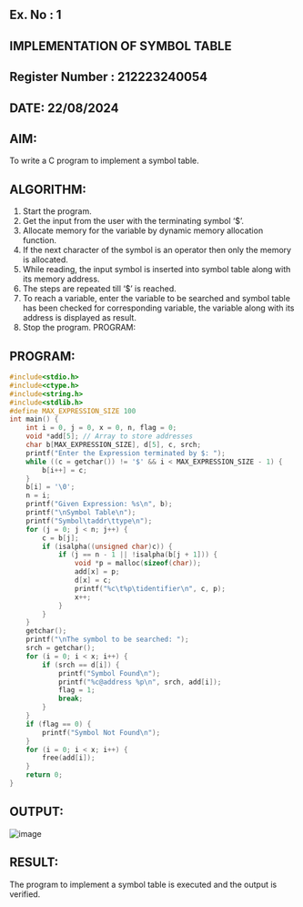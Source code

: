 ## Ex. No : 1

## IMPLEMENTATION OF SYMBOL TABLE

## Register Number :  212223240054

## DATE: 22/08/2024

## AIM:

To write a C program to implement a symbol table.

## ALGORITHM:

1) Start the program.
2) Get the input from the user with the terminating symbol ‘$’.
3) Allocate memory for the variable by dynamic memory allocation function.
4) If the next character of the symbol is an operator then only the memory is allocated.
5) While reading, the input symbol is inserted into symbol table along with its memory address.
6) The steps are repeated till ‘$’ is reached.
7) To reach a variable, enter the variable to be searched and symbol table has been checked for corresponding variable, the variable along with its address is displayed as result.
8) Stop the program.
PROGRAM:
## PROGRAM:
```C++
#include<stdio.h>
#include<ctype.h>
#include<string.h>
#include<stdlib.h>
#define MAX_EXPRESSION_SIZE 100
int main() {
    int i = 0, j = 0, x = 0, n, flag = 0;
    void *add[5]; // Array to store addresses
    char b[MAX_EXPRESSION_SIZE], d[5], c, srch;
    printf("Enter the Expression terminated by $: ");
    while ((c = getchar()) != '$' && i < MAX_EXPRESSION_SIZE - 1) {
        b[i++] = c;
    }
    b[i] = '\0'; 
    n = i; 
    printf("Given Expression: %s\n", b);
    printf("\nSymbol Table\n");
    printf("Symbol\taddr\ttype\n");
    for (j = 0; j < n; j++) {
        c = b[j];
        if (isalpha((unsigned char)c)) { 
            if (j == n - 1 || !isalpha(b[j + 1])) { 
                void *p = malloc(sizeof(char));
                add[x] = p; 
                d[x] = c; 
                printf("%c\t%p\tidentifier\n", c, p);
                x++;
            }
        }
    }
    getchar();
    printf("\nThe symbol to be searched: ");
    srch = getchar();
    for (i = 0; i < x; i++) {
        if (srch == d[i]) {
            printf("Symbol Found\n");
            printf("%c@address %p\n", srch, add[i]);
            flag = 1;
            break;
        }
    }
    if (flag == 0) {
        printf("Symbol Not Found\n");
    }
    for (i = 0; i < x; i++) {
        free(add[i]);
    }
    return 0;
}
```


## OUTPUT:
![image](https://github.com/user-attachments/assets/e7877ef7-4bee-4561-8f59-fdd053002b94)


## RESULT:

The program to implement a symbol table is executed and the output is verified.
